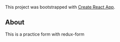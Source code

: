 This project was bootstrapped with [Create React App](https://github.com/facebook/create-react-app).

## About

This is a practice form with redux-form
